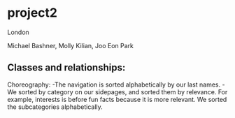# project2

London

Michael Bashner, Molly Kilian, Joo Eon Park

Classes and relationships:
-

Choreography:
-The navigation is sorted alphabetically by our last names.
-We sorted by category on our sidepages, and sorted them by relevance. For example, interests is before fun facts because it is more relevant. We sorted the subcategories alphabetically.